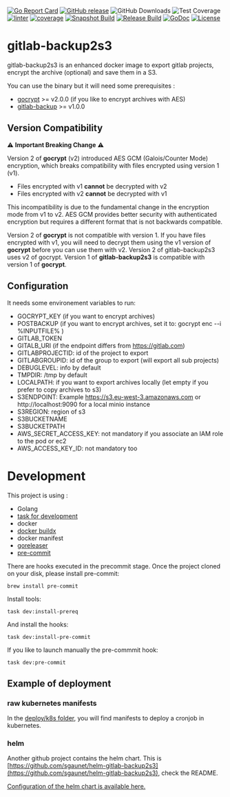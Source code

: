 [![Go Report Card](https://goreportcard.com/badge/github.com/sgaunet/gitlab-backup2s3)](https://goreportcard.com/report/github.com/sgaunet/gitlab-backup2s3)
[![GitHub release](https://img.shields.io/github/release/sgaunet/gitlab-backup2s3.svg)](https://github.com/sgaunet/gitlab-backup2s3/releases/latest)
![GitHub Downloads](https://img.shields.io/github/downloads/sgaunet/gitlab-backup2s3/total)
![Test Coverage](https://raw.githubusercontent.com/wiki/sgaunet/gitlab-backup2s3/coverage-badge.svg)
[![linter](https://github.com/sgaunet/gitlab-backup2s3/actions/workflows/linter.yml/badge.svg)](https://github.com/sgaunet/gitlab-backup2s3/actions/workflows/linter.yml)
[![coverage](https://github.com/sgaunet/gitlab-backup2s3/actions/workflows/coverage.yml/badge.svg)](https://github.com/sgaunet/gitlab-backup2s3/actions/workflows/coverage.yml)
[![Snapshot Build](https://github.com/sgaunet/gitlab-backup2s3/actions/workflows/snapshot.yml/badge.svg)](https://github.com/sgaunet/gitlab-backup2s3/actions/workflows/snapshot.yml)
[![Release Build](https://github.com/sgaunet/gitlab-backup2s3/actions/workflows/release.yml/badge.svg)](https://github.com/sgaunet/gitlab-backup2s3/actions/workflows/release.yml)
[![GoDoc](https://godoc.org/github.com/sgaunet/gitlab-backup2s3?status.svg)](https://godoc.org/github.com/sgaunet/gitlab-backup2s3)
[![License](https://img.shields.io/github/license/sgaunet/gitlab-backup2s3.svg)](LICENSE)

# gitlab-backup2s3

gitlab-backup2s3 is an enhanced docker image to export gitlab projects, encrypt the archive (optional) and save them in a S3.

You can use the binary but it will need some prerequisites :

* [gocrypt](https://github.com/sgaunet/gocrypt) >= v2.0.0 (if you like to encrypt archives with AES)
* [gitlab-backup](https://github.com/sgaunet/gitlab-backup) >= v1.0.0

## Version Compatibility

⚠️ **Important Breaking Change** ⚠️

Version 2 of **gocrypt** (v2) introduced AES GCM (Galois/Counter Mode) encryption, which breaks compatibility with files encrypted using version 1 (v1).

- Files encrypted with v1 **cannot** be decrypted with v2
- Files encrypted with v2 **cannot** be decrypted with v1

This incompatibility is due to the fundamental change in the encryption mode from v1 to v2. AES GCM provides better security with authenticated encryption but requires a different format that is not backwards compatible.

Version 2 of **gocrypt** is not compatible with version 1. If you have files encrypted with v1, you will need to decrypt them using the v1 version of **gocrypt** before you can use them with v2. Version 2 of gitlab-backup2s3 uses v2 of gocrypt.
Version 1 of **gitlab-backup2s3** is compatible with version 1 of **gocrypt**. 

## Configuration

It needs some environement variables to run:

* GOCRYPT_KEY (if you want to encrypt archives)
* POSTBACKUP (if you want to encrypt archives, set it to: gocrypt enc --i %INPUTFILE% )
* GITLAB_TOKEN
* GITALB_URI (if the endpoint differs from https://gitlab.com)
* GITLABPROJECTID: id of the project to export
* GITLABGROUPID: id of the group to export (will export all sub projects)
* DEBUGLEVEL: info by default
* TMPDIR: /tmp by default
* LOCALPATH: if you want to export archives locally (let empty if you prefer to copy archives to s3)
* S3ENDPOINT: Example https://s3.eu-west-3.amazonaws.com   or http://localhost:9090 for a local minio instance
* S3REGION: region of s3
* S3BUCKETNAME
* S3BUCKETPATH
* AWS_SECRET_ACCESS_KEY: not mandatory if you associate an IAM role to the pod or ec2
* AWS_ACCESS_KEY_ID: not mandatory too

# Development

This project is using :

* Golang
* [task for development](https://taskfile.dev/)
* docker
* [docker buildx](https://github.com/docker/buildx)
* docker manifest
* [goreleaser](https://goreleaser.com/)
* [pre-commit](https://pre-commit.com/)

There are hooks executed in the precommit stage. Once the project cloned on your disk, please install pre-commit:

```
brew install pre-commit
```

Install tools:

```
task dev:install-prereq
```

And install the hooks:

```
task dev:install-pre-commit
```

If you like to launch manually the pre-commmit hook:

```
task dev:pre-commit
```

## Example of deployment

### raw kubernetes manifests

In the [deploy/k8s folder](deploy/k8s/), you will find manifests to deploy a cronjob in kubernetes.

### helm

Another github project contains the helm chart. This is [https://github.com/sgaunet/helm-gitlab-backup2s3](https://github.com/sgaunet/helm-gitlab-backup2s3), check the README.

[Configuration of the helm chart is available here.](https://github.com/sgaunet/helm-gitlab-backup2s3/blob/main/charts/gitlab-backup2s3/README.md)
